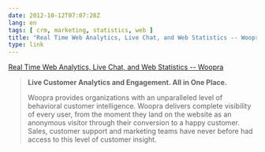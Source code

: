 ```yaml
---
date: 2012-10-12T07:07:28Z
lang: en
tags: [ crm, marketing, statistics, web ]
title: "Real Time Web Analytics, Live Chat, and Web Statistics -- Woopra"
type: link
---
```


[Real Time Web Analytics, Live Chat, and Web Statistics --
Woopra](http://www.woopra.com/)

> **Live Customer Analytics and Engagement. All in One Place.**
>
> Woopra provides organizations with an unparalleled level of behavioral
> customer intelligence. Woopra delivers complete visibility of every
> user, from the moment they land on the website as an anonymous visitor
> through their conversion to a happy customer. Sales, customer support
> and marketing teams have never before had access to this level of
> customer insight.


